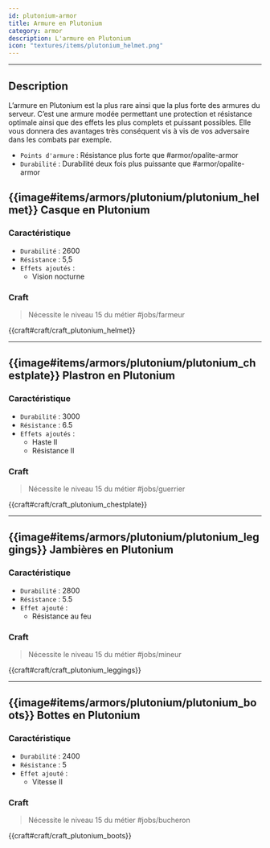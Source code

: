 ```yaml
---
id: plutonium-armor
title: Armure en Plutonium
category: armor
description: L'armure en Plutonium 
icon: "textures/items/plutonium_helmet.png"
---
```

___

## Description 

L’armure en Plutonium est la plus rare ainsi que la plus forte des armures du serveur. 
C’est une armure modée permettant une protection et résistance optimale ainsi que des effets les plus complets et puissant possibles. 
Elle vous donnera des avantages très conséquent vis à vis de vos adversaire dans les combats par exemple. 

- ``Points d'armure`` : Résistance plus forte que #armor/opalite-armor
- ``Durabilité`` : Durabilité deux fois plus puissante que #armor/opalite-armor
 

## {{image#items/armors/plutonium/plutonium_helmet}} Casque en Plutonium

### Caractéristique

- ``Durabilité`` : 2600
- ``Résistance`` : 5,5
- ``Effets ajoutés`` : 
    * Vision nocturne

### Craft 

> Nécessite le niveau 15 du métier #jobs/farmeur

{{craft#craft/craft_plutonium_helmet}} 

---

## {{image#items/armors/plutonium/plutonium_chestplate}} Plastron en Plutonium

### Caractéristique

- ``Durabilité`` : 3000
- ``Résistance`` : 6.5
- ``Effets ajoutés`` : 
    * Haste II
    * Résistance II

### Craft 

> Nécessite le niveau 15 du métier #jobs/guerrier

{{craft#craft/craft_plutonium_chestplate}} 

---

## {{image#items/armors/plutonium/plutonium_leggings}} Jambières en Plutonium

### Caractéristique

- ``Durabilité`` : 2800
- ``Résistance`` : 5.5
- ``Effet ajouté`` : 
    * Résistance au feu

### Craft 

> Nécessite le niveau 15 du métier #jobs/mineur

{{craft#craft/craft_plutonium_leggings}} 

---

## {{image#items/armors/plutonium/plutonium_boots}} Bottes en Plutonium

### Caractéristique

- ``Durabilité`` : 2400
- ``Résistance`` : 5
- ``Effet ajouté`` : 
    * Vitesse II

### Craft 

> Nécessite le niveau 15 du métier #jobs/bucheron

{{craft#craft/craft_plutonium_boots}} 
